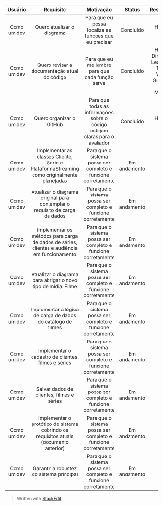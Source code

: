 | Usuário      | Requisito |  Motivação    |  Status     |  Responsável     |
| :----:        |    :----:   |    :----:   |    :----:   |    :----:   |
| Como um dev | Quero atualizar o diagrama |  Para que eu possa localiza as funcoes que eu precisar   |   Concluído   |   Henrique Diniz   |
| Como um dev | Quero revisar a documentação atual do código  |  Para que eu me lembre para que cada função serve  |   Concluído   |   Henrique Diniz, Klaus Leao, Lucas Tabosa, Vinicius Guilherme, Diego Machado  |
| Como um dev | Quero organizar o GitHub  |  Para que todas as informações sobre o código estejam claras para o avaliador  |   Concluído   |   Henrique Diniz   |
Como um dev | Implementar as classes Cliente, Serie e PlataformaStreaming como originalmente planejadas | Para que o sistema possa ser completo e funcione corretamente | Em andamento | Klaus
Como um dev | Atualizar o diagrama original para contemplar o requisito de carga de dados | Para que o sistema possa ser completo e funcione corretamente | Em andamento | ...
Como um dev | Implementar os métodos para carga de dados de séries, clientes e audiência em funcionamento | Para que o sistema possa ser completo e funcione corretamente | Em andamento | ...
Como um dev | Atualizar o diagrama para abrigar o novo tipo de mídia: Filme | Para que o sistema possa ser completo e funcione corretamente | Em andamento | ...
Como um dev | Implementar a lógica de carga de dados do catálogo de filmes | Para que o sistema possa ser completo e funcione corretamente | Em andamento | ...
Como um dev | Implementar o cadastro de clientes, filmes e séries | Para que o sistema possa ser completo e funcione corretamente | Em andamento | ...
Como um dev | Salvar dados de clientes, filmes e séries | Para que o sistema possa ser completo e funcione corretamente | Em andamento | ...
Como um dev | Implementar o protótipo de sistema cobrindo os requisitos atuais (documento anterior) | Para que o sistema possa ser completo e funcione corretamente | Em andamento | ...
Como um dev | Garantir a robustez do sistema principal | Para que o sistema possa ser completo e funcione corretamente | Em andamento | ...



> Written with [StackEdit](https://stackedit.io/).
